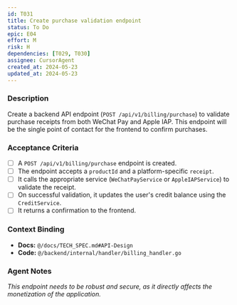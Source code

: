 ```yaml
---
id: T031
title: Create purchase validation endpoint
status: To Do
epic: E04
effort: M
risk: H
dependencies: [T029, T030]
assignee: CursorAgent
created_at: 2024-05-23
updated_at: 2024-05-23
---
```


### Description

Create a backend API endpoint (`POST /api/v1/billing/purchase`) to validate purchase receipts from both WeChat Pay and Apple IAP. This endpoint will be the single point of contact for the frontend to confirm purchases.

### Acceptance Criteria

- [ ] A `POST /api/v1/billing/purchase` endpoint is created.
- [ ] The endpoint accepts a `productId` and a platform-specific `receipt`.
- [ ] It calls the appropriate service (`WeChatPayService` or `AppleIAPService`) to validate the receipt.
- [ ] On successful validation, it updates the user's credit balance using the `CreditService`.
- [ ] It returns a confirmation to the frontend.

### Context Binding

- **Docs:** `@/docs/TECH_SPEC.md#API-Design`
- **Code:** `@/backend/internal/handler/billing_handler.go`

### Agent Notes

*This endpoint needs to be robust and secure, as it directly affects the monetization of the application.* 